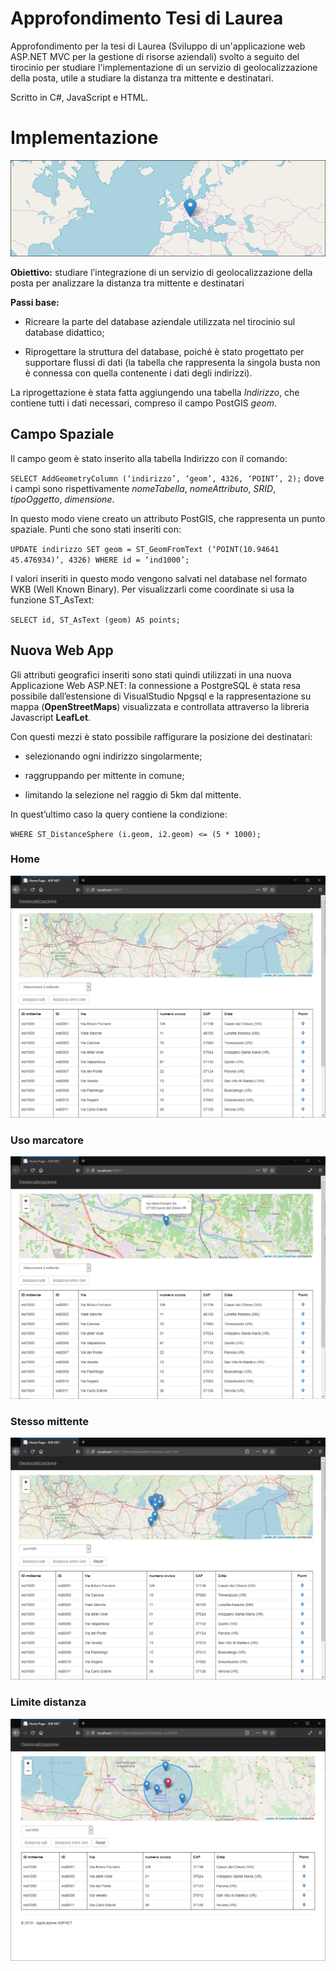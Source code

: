 # Approfondimento Tesi di Laurea

Approfondimento per la tesi di Laurea (Sviluppo di un'applicazione web ASP.NET MVC per la gestione di risorse aziendali) svolto a seguito del tirocinio per studiare l'implementazione di un servizio di geolocalizzazione della posta, utile a studiare la distanza tra mittente e destinatari.

Scritto in C#, JavaScript e HTML.

# Implementazione

![Main](/images/main.png)

**Obiettivo:** studiare l’integrazione di un servizio di geolocalizzazione della posta per analizzare la distanza tra mittente e destinatari

**Passi base:**

* Ricreare la parte del database aziendale utilizzata nel tirocinio sul database didattico;

* Riprogettare la struttura del database, poiché è stato progettato per supportare flussi di dati (la tabella che rappresenta la singola busta non è connessa con quella contenente i dati degli indirizzi).

La riprogettazione è stata fatta aggiungendo una tabella *Indirizzo*, che contiene tutti i dati necessari, compreso il campo PostGIS *geom*.

## Campo Spaziale

Il campo geom è stato inserito alla tabella Indirizzo con il comando:

`SELECT AddGeometryColumn (‘indirizzo’, ‘geom’, 4326, ‘POINT’, 2);`
dove i campi sono rispettivamente *nomeTabella*, *nomeAttributo*, *SRID*, *tipoOggetto*, *dimensione*.

In questo modo viene creato un attributo PostGIS, che rappresenta un punto spaziale. 
Punti che sono stati inseriti con:

`UPDATE indirizzo SET geom = ST_GeomFromText (‘POINT(10.94641 45.476934)’, 4326)
 WHERE id = ‘ind1000’;`

I valori inseriti in questo modo vengono salvati nel database nel formato WKB (Well Known Binary). Per visualizzarli come coordinate si usa la funzione ST_AsText:

`SELECT id, ST_AsText (geom) AS points;`

## Nuova Web App

Gli attributi geografici inseriti sono stati quindi utilizzati in una nuova Applicazione Web ASP.NET: la connessione a PostgreSQL è stata resa possibile dall’estensione di VisualStudio Npgsql e la rappresentazione su mappa (**OpenStreetMaps**) visualizzata e controllata attraverso la libreria Javascript **LeafLet**.

Con questi mezzi è stato possibile raffigurare la posizione dei destinatari:

* selezionando ogni indirizzo singolarmente;

* raggruppando per mittente in comune;

* limitando la selezione nel raggio di 5km dal mittente. 

In quest’ultimo caso la query contiene la condizione:

`WHERE ST_DistanceSphere (i.geom, i2.geom) <= (5 * 1000);`

### Home

![Home](/images/home.PNG)

### Uso marcatore

![Marcatore](/images/home-mark2.PNG)

### Stesso mittente

![Tutti](/images/tutti.PNG)

### Limite distanza

![Entro](/images/entro.PNG)




